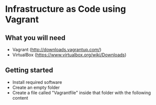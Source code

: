 Infrastructure as Code using Vagrant
====================================


What you will need
------------------

* Vagrant (http://downloads.vagrantup.com/)
* VirtualBox (https://www.virtualbox.org/wiki/Downloads)


Getting started
----------------

* Install required software
* Create an empty folder
* Create a file called "Vagrantfile" inside that folder with the following content
